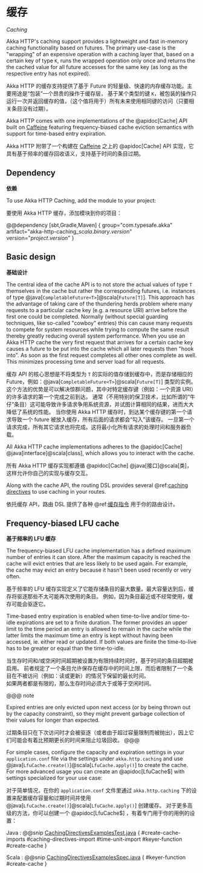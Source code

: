 # 缓存
*Caching*

Akka HTTP's caching support provides a lightweight and fast in-memory caching
functionality based on futures. The primary use-case is the "wrapping" of an
expensive operation with a caching layer that, based on a certain key of type
`K`, runs the wrapped operation only once and returns the the cached value for
all future accesses for the same key (as long as the respective entry has not
expired).

Akka HTTP 的缓存支持提供了基于 Future 的轻量级、快速的内存缓存功能。主要用途是“包装”一个昂贵的操作于缓存层，
基于某个类型的键 `K`，被包装的操作只运行一次并返回缓存的值，（这个值将用于）所有未来使用相同键的访问（只要相关条目没有过期）。

Akka HTTP comes with one implementations of the @apidoc[Cache] API built on [Caffeine]
featuring frequency-biased cache eviction semantics with support for
time-based entry expiration.

Akka HTTP 附带了一个构建在 [Caffeine] 之上的 @apidoc[Cache] API 实现，它具有基于频率的缓存回收语义，支持基于时间的条目过期。

 [Caffeine]: https://github.com/ben-manes/caffeine/

## Dependency
**依赖**

To use Akka HTTP Caching, add the module to your project:

要使用 Akka HTTP 缓存，添加模块到你的项目：

@@dependency [sbt,Gradle,Maven] {
  group="com.typesafe.akka"
  artifact="akka-http-caching_$scala.binary.version$"
  version="$project.version$"
}

## Basic design
**基础设计**

The central idea of the cache API is to not store the actual values of type `T`
themselves in the cache but rather the corresponding futures, i.e. instances of
type @java[`CompletableFuture<T>`]@scala[`Future[T]`]. This approach has the
advantage of taking care of the thundering herds problem where many
requests to a particular cache key (e.g. a resource URI) arrive before the first
one could be completed. Normally (without special guarding techniques, like
so-called "cowboy" entries) this can cause many requests to compete for system
resources while trying to compute the same result thereby greatly reducing
overall system performance. When you use an Akka HTTP cache the very first
request that arrives for a certain cache key causes a future to be put into the
cache which all later requests then "hook into". As soon as the first request
completes all other ones complete as well. This minimizes processing time and
server load for all requests.

缓存 API 的核心思想是不将类型为 `T` 的实际的值存储到缓存中，而是存储相应的 Future，例如：@java[`CompletableFuture<T>`]@scala[`Future[T]`] 类型的实例。
这个方法的优势是可以解决惊群问题，其中对特定缓存键（例如：一个资源 URI）的许多请求的第一个完成之前到达。
通常（不用特别的保卫技术，比如所谓的“牛仔”条目）这可能导致许多请求争用系统资源，并试图计算相同的结果，进而大大降低了系统的性能。
当你使用 Akka HTTP 缓存时，到达某个缓存键的第一个请求导致一个 future 被放入缓存，所有后面的请求都会“勾入”该缓存。
一旦第一个请求完成，所有其它请求也将完成。这将最小化所有请求的处理时间和服务器负载。

All Akka HTTP cache implementations adheres to the @apidoc[Cache]
@java[interface]@scala[class], which allows you to interact with the
cache.

所有 Akka HTTP 缓存实现都遵循 @apidoc[Cache] @java[接口]@scala[类]，这样允许你自己的实现与缓存交互。

Along with the cache API, the routing DSL provides several @ref:[caching
directives](../routing-dsl/directives/caching-directives/index.md) to use
caching in your routes.

依托缓存 API，路由 DSL 提供了各种 @ref:[缓存指令](../routing-dsl/directives/caching-directives/index.md) 用于你的路由设计。

## Frequency-biased LFU cache
**基于频率的 LFU 缓存**

The frequency-biased LFU cache implementation has a defined maximum number of entries it can
store. After the maximum capacity is reached the cache will evict entries that are
less likely to be used again. For example, the cache may evict an entry
because it hasn't been used recently or very often.

基于频率的 LFU 缓存实现定义了它能存储条目的最大数量。最大容量达到后，缓存将驱逐那些不太可能再次使用的条目。
例如，因为条目最近或不经常使用，缓存可能会驱逐它。

Time-based entry expiration is enabled when time-to-live and/or time-to-idle
expirations are set to a finite duration. The former provides an
upper limit to the time period an entry is allowed to remain in the cache while
the latter limits the maximum time an entry is kept without having been
accessed, ie. either read or updated. If both values are finite the time-to-live
has to be greater or equal than the time-to-idle.

当生存时间和/或空闲时间超期被设置为有限持续时间时，基于时间的条目超期被启用。
前者规定了一个条目允许保存在缓存中的时间上限，而后者限制了一个条目在不被访问（例如：读或更新）的情况下保留的最长时间。  
如果两者都是有限的，那么生存时间必须大于或等于空闲时间。

@@@ note

Expired entries are only evicted upon next access (or by being thrown out by the
capacity constraint), so they might prevent garbage collection of their values
for longer than expected.

过期条目只在下次访问时才会被驱逐（或者由于超过容量限制而被抛出），因上它们可能会有着比预期更长的时间来阻止垃圾回收。
@@@

For simple cases, configure the capacity and expiration settings in your
`application.conf` file via the settings under `akka.http.caching` and use
@java[`LfuCache.create()`]@scala[`LfuCache.apply()`] to create the cache.
For more advanced usage you can create an @apidoc[LfuCache$] with settings
specialized for your use case:

对于简单情况，在你的 `application.conf` 文件里通过 `akka.http.caching` 下的设置来配置缓存容量和过期时间并使用 @java[`LfuCache.create()`]@scala[`LfuCache.apply()`] 创建缓存。
对于更多高级的方法，你可以创建一个 @apidoc[LfuCache$] ，有着专门用于你的用例的设置： 

Java
:  @@snip [CachingDirectivesExamplesTest.java]($root$/src/test/java/docs/http/javadsl/server/directives/CachingDirectivesExamplesTest.java) { #create-cache-imports #caching-directives-import #time-unit-import #keyer-function #create-cache }

Scala
:  @@snip [CachingDirectivesExamplesSpec.java]($root$/src/test/scala/docs/http/scaladsl/server/directives/CachingDirectivesExamplesSpec.scala) { #keyer-function #create-cache }
